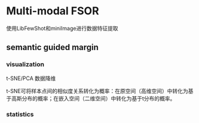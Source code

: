 # Multi-modal FSOR
使用LibFewShot和miniImage进行数据特征提取
## semantic guided margin
### visualization
t-SNE/PCA 数据降维

t-SNE可将样本点间的相似度关系转化为概率：在原空间（高维空间）中转化为基于高斯分布的概率；在嵌入空间（二维空间）中转化为基于t分布的概率。

### statistics